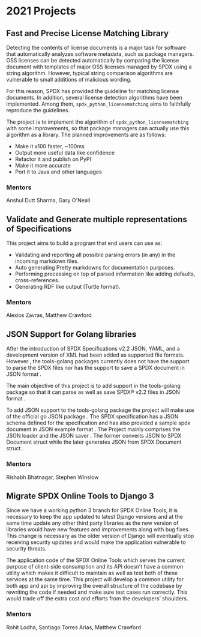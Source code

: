 # 2021 Projects

## Fast and Precise License Matching Library

Detecting the contents of license documents is a major task for software that automatically analyzes software metadata, such as package managers. OSS licenses can be detected automatically by comparing the license document with templates of major OSS licenses managed by SPDX using a string algorithm. However, typical string comparison algorithms are vulnerable to small additions of malicious wording.

For this reason, SPDX has provided the guideline for matching license documents. In addition, several license detection algorithms have been implemented. Among them, `spdx_python_licensematching` aims to faithfully reproduce the guidelines.

The project is to implement the algorithm of `spdx_python_licensematching` with some improvements, so that package managers can actually use this algorithm as a library. The planned improvements are as follows:

- Make it x100 faster, ~100ms
- Output more useful data like confidence
- Refactor it and publish on PyPI
- Make it more accurate
- Port it to Java and other languages

### Mentors

Anshul Dutt Sharma, Gary O'Neall


## Validate and Generate multiple representations of Specifications

This project aims to build a program that end users can use as:

- Validating and reporting all possible parsing errors (in any) in the incoming markdown files.
- Auto generating Pretty markdowns for documentation purposes.
- Performing processing on top of parsed information like adding defaults, cross-references.
- Generating RDF like output (Turtle format).

### Mentors

Alexios Zavras, Matthew Crawford


## JSON Support for Golang libraries

After the introduction of SPDX Specifications v2.2 JSON, YAML, and a development version of XML had been added as supported file formats. However , the tools-golang packages currently does not have the support to parse the SPDX files nor has the support to save a SPDX document in JSON format .

The main objective of this project is to add support in the tools-golang package so that it can parse as well as save SPDX® v2.2 files in JSON format .

To add JSON support to the tools-golang package the project will make use of the official go JSON package . The SPDX specification has a JSON schema defined for the specification and has also provided a sample spdx document in JSON example format . The Project mainly comprises the JSON loader and the JSON saver . The former converts JSON to SPDX Document struct while the later generates JSON from SPDX Document struct .

### Mentors

Rishabh Bhatnagar, Stephen Winslow


## Migrate SPDX Online Tools to Django 3

Since we have a working python 3 branch for SPDX Online Tools, it is necessary to keep the app updated to latest Django versions and at the same time update any other third party libraries as the new version of libraries would have new features and improvements along with bug fixes. This change is necessary as the older version of Django will eventually stop receiving security updates and would make the application vulnerable to security threats.

The application code of the SPDX Online Tools which serves the current purpose of client-side consumption and its API doesn’t have a common utility which makes it difficult to maintain as well as test both of these services at the same time. This project will develop a common utility for both app and api by improving the overall structure of the codebase by rewriting the code if needed and make sure test cases run correctly. This would trade off the extra cost and efforts from the developers’ shoulders.

### Mentors

Rohit Lodha, Santiago Torres Arias, Matthew Crawford


